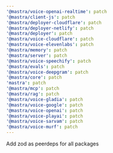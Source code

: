 ```yaml
---
'@mastra/voice-openai-realtime': patch
'@mastra/client-js': patch
'@mastra/deployer-cloudflare': patch
'@mastra/deployer-netlify': patch
'@mastra/deployer': patch
'@mastra/voice-cloudflare': patch
'@mastra/voice-elevenlabs': patch
'@mastra/memory': patch
'@mastra/server': patch
'@mastra/voice-speechify': patch
'@mastra/evals': patch
'@mastra/voice-deepgram': patch
'@mastra/core': patch
'mastra': patch
'@mastra/mcp': patch
'@mastra/rag': patch
'@mastra/voice-gladia': patch
'@mastra/voice-google': patch
'@mastra/voice-openai': patch
'@mastra/voice-playai': patch
'@mastra/voice-sarvam': patch
'@mastra/voice-murf': patch
---
```


Add zod as peerdeps for all packages
